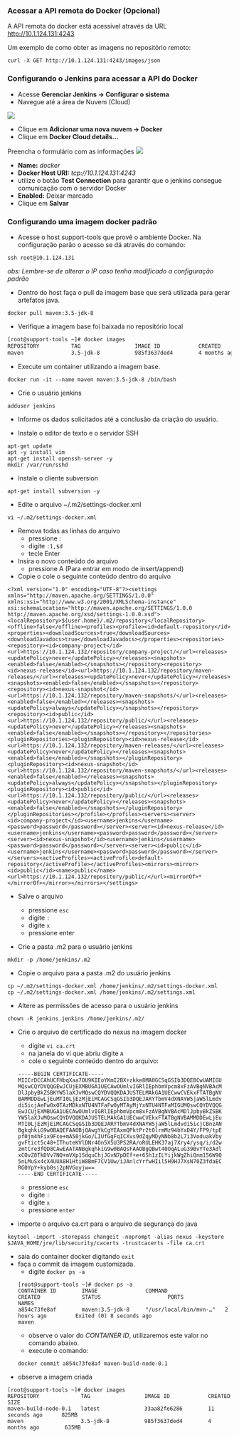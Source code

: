 ### Acessar a API remota do Docker (Opcional)
A API remota do docker está acessível através da URL http://10.1.124.131:4243

Um exemplo de como obter as imagens no repositório remoto:
```
curl -X GET http://10.1.124.131:4243/images/json
```

### Configurando o Jenkins para acessar a API do Docker
- Acesse **Gerenciar Jenkins &rarr; Configurar o sistema**
- Navegue até a área de Nuvem (Cloud)

![](/images/fig67-docker.png)
- Clique em **Adicionar uma nova nuvem &rarr; Docker**
- Clique em **Docker Cloud details...**

Preencha o formulário com as informações
![](/images/fig68-docker.png)
  - **Name:** _docker_
  - **Docker Host URI:** _tcp://10.1.124.131:4243_
  - utilize o botão **Test Connection** para garantir que o jenkins consegue comunicação com o servidor Docker
  - **Enabled:** Deixar marcado
  - Clique em **Salvar**

### Configurando uma imagem docker padrão
- Acesse o host support-tools que provê o ambiente Docker. Na configuração parão o acesso se dá através do comando:
```
ssh root@10.1.124.131
```
_obs: Lembre-se de alterar o IP caso tenha modificado a configuração padrão_

- Dentro do host faça o pull da imagem base que será utilizada para gerar artefatos java.
```
docker pull maven:3.5-jdk-8
```
- Verifique a imagem base foi baixada no repositório local
```bash
[root@support-tools ~]# docker images
REPOSITORY          TAG                 IMAGE ID            CREATED             SIZE
maven               3.5-jdk-8           985f3637ded4        4 months ago        635MB
```

- Execute um container utilizando a imagem base.

```
docker run -it --name maven maven:3.5-jdk-8 /bin/bash
```
- Crie o usuário jenkins
```
adduser jenkins
```
- Informe os dados solicitados até a conclusão da criação do usuário.

- Instale o editor de texto e o servidor SSH
```
apt-get update
apt -y install vim
apt-get install openssh-server -y
mkdir /var/run/sshd
```
- Instale o cliente subversion
```
apt-get install subversion -y
```
- Edite o arquivo ~/.m2/settings-docker.xml
```
vi ~/.m2/settings-docker.xml
```
- Remova todas as linhas do arquivo
  - pressione :
  - digite `:1,$d`
  - tecle Enter
- Insira o novo conteúdo do arquivo
  - pressione A (Para entrar em modo de insert/append)
- Copie o cole o seguinte conteúdo dentro do arquivo
```
<?xml version="1.0" encoding="UTF-8"?><settings xmlns="http://maven.apache.org/SETTINGS/1.0.0"          xmlns:xsi="http://www.w3.org/2001/XMLSchema-instance"          xsi:schemaLocation="http://maven.apache.org/SETTINGS/1.0.0 http://maven.apache.org/xsd/settings-1.0.0.xsd"><localRepository>${user.home}/.m2/repository</localRepository><offline>false</offline><profiles><profile><id>default-repository</id><properties><downloadSources>true</downloadSources><downloadJavadocs>true</downloadJavadocs></properties><repositories><repository><id>company-project</id><url>https://10.1.124.132/repository/company-project/</url><releases><updatePolicy>never</updatePolicy></releases><snapshots><enabled>false</enabled></snapshots></repository><repository><id>nexus-release</id><url>https://10.1.124.132/repository/maven-releases/</url><releases><updatePolicy>never</updatePolicy></releases><snapshots><enabled>false</enabled></snapshots></repository><repository><id>nexus-snapshot</id><url>https://10.1.124.132/repository/maven-snapshots/</url><releases><enabled>false</enabled></releases><snapshots><updatePolicy>always</updatePolicy></snapshots></repository><repository><id>public</id><url>https://10.1.124.132/repository/public/</url><releases><updatePolicy>never</updatePolicy></releases><snapshots><enabled>false</enabled></snapshots></repository></repositories><pluginRepositories><pluginRepository><id>nexus-release</id><url>https://10.1.124.132/repository/maven-releases/</url><releases><updatePolicy>never</updatePolicy></releases><snapshots><enabled>false</enabled></snapshots></pluginRepository><pluginRepository><id>nexus-snapshot</id><url>https://10.1.124.132/repository/maven-snapshots/</url><releases><enabled>false</enabled></releases><snapshots><updatePolicy>always</updatePolicy></snapshots></pluginRepository><pluginRepository><id>public</id><url>https://10.1.124.132/repository/public/</url><releases><updatePolicy>never</updatePolicy></releases><snapshots><enabled>false</enabled></snapshots></pluginRepository></pluginRepositories></profile></profiles><servers><server><id>company-project</id><username>jenkins</username><password>password</password></server><server><id>nexus-release</id><username>jenkins</username><password>password</password></server><server><id>nexus-snapshot</id><username>jenkins</username><password>password</password></server><server><id>public</id><username>jenkins</username><password>password</password></server></servers><activeProfiles><activeProfile>default-repository</activeProfile></activeProfiles><mirrors><mirror><id>public</id><name>public</name><url>https://10.1.124.132/repository/public/</url><mirrorOf>*</mirrorOf></mirror></mirrors></settings>
```
- Salve o arquivo
  - pressione `esc`
  - digite `:`
  - digite `x`
  - pressione enter

- Crie a pasta .m2 para o usuário jenkins
```
mkdir -p /home/jenkins/.m2
```
- Copie o arquivo para a pasta .m2 do usuário jenkins
```
cp ~/.m2/settings-docker.xml /home/jenkins/.m2/settings-docker.xml
cp ~/.m2/settings-docker.xml /home/jenkins/.m2/settings.xml
```

- Altere as permissões de acesso para o usuário jenkins
```
chown -R jenkins.jenkins /home/jenkins/.m2/
```
- Crie o arquivo de certificado do nexus na imagem docker
  - digite `vi ca.crt`
  - na janela do vi que abriu digite `A`
  - cole o seguinte conteúdo dentro do arquivo:
  ```
  -----BEGIN CERTIFICATE-----
  MIICrDCCAhUCFHbqXaa7OU9KIEoYKmI2BX+zkke8MA0GCSqGSIb3DQEBCwUAMIGU
  MQswCQYDVQQGEwJCUjEXMBUGA1UECAwOUmlvIGRlIEphbmVpcm8xFzAVBgNVBAcM
  DlJpbyBkZSBKYW5laXJvMQswCQYDVQQKDAJUSTELMAkGA1UECwwCVEkxFTATBgNV
  BAMMDDEwLjEuMTI0LjEzMjEiMCAGCSqGSIb3DQEJARYTbmV4dXNAYW5jaW5lLmdv
  di5icjAeFw0xOTAzMDkxNTU4NTFaFw0yMTAyMjYxNTU4NTFaMIGUMQswCQYDVQQG
  EwJCUjEXMBUGA1UECAwOUmlvIGRlIEphbmVpcm8xFzAVBgNVBAcMDlJpbyBkZSBK
  YW5laXJvMQswCQYDVQQKDAJUSTELMAkGA1UECwwCVEkxFTATBgNVBAMMDDEwLjEu
  MTI0LjEzMjEiMCAGCSqGSIb3DQEJARYTbmV4dXNAYW5jaW5lLmdvdi5icjCBnzAN
  BgkqhkiG9w0BAQEFAAOBjQAwgYkCgYEAxmQPktPr2t0lrmMz94bYxD4Y/FP9/tpE
  pf0jm4hFix9Fce+mA50jkGo/LIUfGgFqICXvs9dZqyMDyNNb8b2L7i3VoduakVby
  gvFtict5c48+IThuteKVlDNr4On5X5U3PS2RA/oRULEHK37aj7Xry4/ysq/i/d2w
  zmtCre3fQD8CAwEAATANBgkqhkiG9w0BAQsFAAOBgQBwt40OqALuG39BvYTe3Adl
  xCOvZ8TkDVv7NQ+mVXp1SdquChjJGvN7pDEf+e+6Sh1zILYijkWgZhiQnm156W9Q
  5nLMuSx4cX4UUA8H1HtiW8BmF7CV1Uw/iJAnlcYrfwHIil5H9HJ7XsN70Z3fdaEC
  RG0YpY+kyb0sj2pNVGoyjw==
  -----END CERTIFICATE-----
  ```
  - pressione `esc`
  - digite `:`
  - digite `x`
  - pressione `enter`

- importe o arquivo ca.crt para o arquivo de segurança do java
```
keytool -import -storepass changeit -noprompt -alias nexus -keystore $JAVA_HOME/jre/lib/security/cacerts -trustcacerts -file ca.crt
```
- saia do container docker digitando `exit`
- faça o commit da imagem customizada.
  - digite `docker ps -a`
  ```
  [root@support-tools ~]# docker ps -a
  CONTAINER ID        IMAGE               COMMAND                  CREATED             STATUS                     PORTS               NAMES
  a854c73fe8af        maven:3.5-jdk-8     "/usr/local/bin/mvn-…"   2 hours ago         Exited (0) 8 seconds ago                       maven
  ```
  - observe o valor do _CONTAINER ID_, utilizaremos este valor no comando abaixo.
  - execute o comando:
  ```
  docker commit a854c73fe8af maven-build-node-0.1
  ```
- observe a imagem criada
```
[root@support-tools ~]# docker images
REPOSITORY             TAG                 IMAGE ID            CREATED             SIZE
maven-build-node-0.1   latest              33aa82fe6286        11 seconds ago      825MB
maven                  3.5-jdk-8           985f3637ded4        4 months ago        635MB
```
